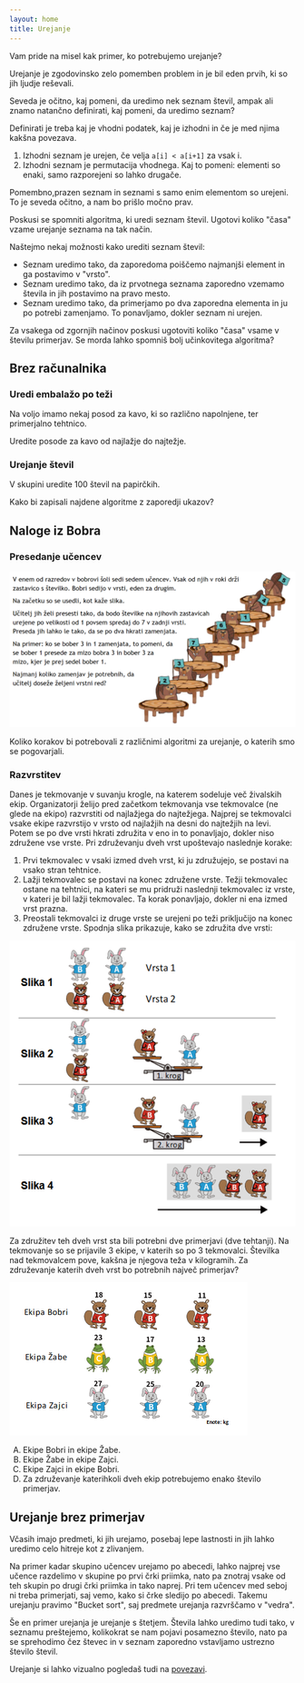 ```yaml
---
layout: home
title: Urejanje
---
```


Vam pride na misel kak primer, ko potrebujemo urejanje?

Urejanje je zgodovinsko zelo pomemben problem in je bil eden prvih, ki so jih ljudje reševali.

Seveda je očitno, kaj pomeni, da uredimo nek seznam števil, ampak ali znamo natančno definirati, kaj pomeni, da uredimo seznam?

Definirati je treba kaj je vhodni podatek, kaj je izhodni in če je med njima kakšna povezava.

1. Izhodni seznam je urejen, če velja `a[i] < a[i+1]` za vsak i.
2. Izhodni seznam je permutacija vhodnega. Kaj to pomeni: elementi so enaki, samo razporejeni so lahko drugače.

Pomembno,prazen seznam in seznami s samo enim elementom so urejeni.
To je seveda očitno, a nam bo prišlo močno prav.

Poskusi se spomniti algoritma, ki uredi seznam števil. Ugotovi koliko "časa" vzame urejanje seznama na tak način.

Naštejmo nekaj možnosti kako urediti seznam števil:

- Seznam uredimo tako, da zaporedoma poiščemo najmanjši element in ga postavimo v "vrsto".
- Seznam uredimo tako, da iz prvotnega seznama zaporedno vzemamo števila in jih postavimo na pravo mesto.
- Seznam uredimo tako, da primerjamo po dva zaporedna elementa in ju po potrebi zamenjamo. To ponavljamo, dokler seznam ni urejen.

Za vsakega od zgornjih načinov poskusi ugotoviti koliko "časa" vsame v številu primerjav. Se morda lahko spomniš bolj učinkovitega algoritma?

## Brez računalnika

### Uredi embalažo po teži

Na voljo imamo nekaj posod za kavo, ki so različno napolnjene, ter primerjalno tehtnico.

Uredite posode za kavo od najlažje do najtežje.

### Urejanje števil

V skupini uredite 100 števil na papirčkih.

Kako bi zapisali najdene algoritme z zaporedji ukazov?

## Naloge iz Bobra

### Presedanje učencev

![Presedanje učencev](../slike/bober202122-presedanje-ucencev.png)

Koliko korakov bi potrebovali z različnimi algoritmi za urejanje, o katerih smo se pogovarjali.

### Razvrstitev

Danes je tekmovanje v suvanju krogle, na katerem sodeluje več živalskih ekip. Organizatorji želijo pred začetkom tekmovanja vse tekmovalce (ne glede na ekipo) razvrstiti od najlažjega do najtežjega. Najprej se tekmovalci vsake ekipe razvrstijo v vrsto od najlažjih na desni do najtežjih na levi. Potem se po dve vrsti hkrati združita v eno in to ponavljajo, dokler niso združene vse vrste. Pri združevanju dveh vrst upoštevajo naslednje korake:

1. Prvi tekmovalec v vsaki izmed dveh vrst, ki ju združujejo, se postavi na vsako stran tehtnice.
2. Lažji tekmovalec se postavi na konec združene vrste. Težji tekmovalec ostane na tehtnici, na kateri se mu pridruži naslednji tekmovalec iz vrste, v kateri je bil lažji tekmovalec. Ta korak ponavljajo, dokler ni ena izmed vrst prazna.
3. Preostali tekmovalci iz druge vrste se urejeni po teži priključijo na konec združene vrste. Spodnja slika prikazuje, kako se združita dve vrsti:

![Združitev - zlivanje](../slike/bober202324-zdruzitev-zlivanje.png)

Za združitev teh dveh vrst sta bili potrebni dve primerjavi (dve tehtanji). Na tekmovanje so se prijavile 3 ekipe, v katerih so po 3 tekmovalci. Številka nad tekmovalcem pove, kakšna je njegova teža v kilogramih. Za združevanje katerih dveh vrst bo potrebnih največ primerjav?

![Združitev - začetno stanje](../slike/bober202324-zdruzitev-zacetek.png)

<ol type="A">
  <li>Ekipe Bobri in ekipe Žabe.</li>
  <li>Ekipe Žabe in ekipe Zajci.</li>
  <li>Ekipe Zajci in ekipe Bobri.</li>
  <li>Za združevanje katerihkoli dveh ekip potrebujemo enako število primerjav.</li>
</ol>

## Urejanje brez primerjav

Včasih imajo predmeti, ki jih urejamo, posebaj lepe lastnosti in jih lahko uredimo celo hitreje kot z zlivanjem.

Na primer kadar skupino učencev urejamo po abecedi, lahko najprej vse učence razdelimo v skupine po prvi črki priimka, nato pa znotraj vsake od teh skupin po drugi črki priimka in tako naprej. Pri tem učencev med seboj ni treba primerjati, saj vemo, kako si črke sledijo po abecedi. Takemu urejanju pravimo "Bucket sort", saj predmete urejanja razvrščamo v "vedra".

Še en primer urejanja je urejanje s štetjem. Števila lahko uredimo tudi tako, v seznamu preštejemo, kolikokrat se nam pojavi posamezno število, nato pa se sprehodimo čez števec in v seznam zaporedno vstavljamo ustrezno število števil.

Urejanje si lahko vizualno pogledaš tudi na [povezavi](https://visualgo.net/en/sorting).
